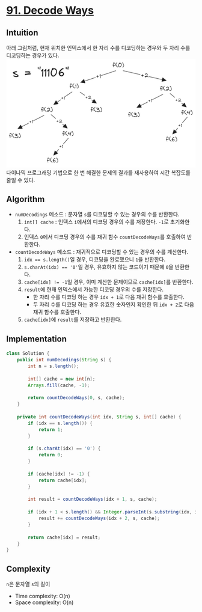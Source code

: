 # [91. Decode Ways](https://leetcode.com/problems/decode-ways/)

## Intuition
아래 그림처럼, 현재 위치한 인덱스에서 한 자리 수를 디코딩하는 경우와 두 자리 수를 디코딩하는 경우가 있다.\
![0091-01.png](../img/0091-01.png)\
다이나믹 프로그래밍 기법으로 한 번 해결한 문제의 결과를 재사용하여 시간 복잡도를 줄일 수 있다.

## Algorithm
- `numDecodings` 메소드 : 문자열 `s`를 디코딩할 수 있는 경우의 수를 반환한다.
  1. `int[] cache` : 인덱스 `i`에서의 디코딩 경우의 수를 저장한다. `-1`로 초기화한다.
  2. 인덱스 `0`에서 디코딩 경우의 수를 재귀 함수 `countDecodeWays`를 호출하여 반환한다.
- `countDecodeWays` 메소드 : 재귀적으로 디코딩할 수 있는 경우의 수를 계산한다.
  1. `idx == s.length()`일 경우, 디코딩을 완료했으니 `1`을 반환한다.
  2. `s.charAt(idx) == '0'`일 경우, 유효하지 않는 코드이기 때문에 `0`을 반환한다.
  3. `cache[idx] != -1`일 경우, 이미 계산한 문제이므로 `cache[idx]`를 반환한다.
  4. `result`에 현재 인덱스에서 가능한 디코딩 경우의 수를 저장한다.
     - 한 자리 수를 디코딩 하는 경우 `idx + 1`로 다음 재귀 함수를 호출한다.
     - 두 자리 수를 디코딩 하는 경우 유효한 숫자인지 확인한 뒤 `idx + 2`로 다음 재귀 함수를 호출한다.
  5. `cache[idx]`에 `result`를 저장하고 반환한다.

## Implementation
```java
class Solution {
    public int numDecodings(String s) {
        int n = s.length();

        int[] cache = new int[n];
        Arrays.fill(cache, -1);

        return countDecodeWays(0, s, cache);
    }

    private int countDecodeWays(int idx, String s, int[] cache) {
        if (idx == s.length()) {
            return 1;
        }

        if (s.charAt(idx) == '0') {
            return 0;
        }

        if (cache[idx] != -1) {
            return cache[idx];
        }

        int result = countDecodeWays(idx + 1, s, cache);

        if (idx + 1 < s.length() && Integer.parseInt(s.substring(idx, idx + 2)) <= 26) {
            result += countDecodeWays(idx + 2, s, cache);
        }

        return cache[idx] = result;
    }
}
```

## Complexity 
`n`은 문자열 `s`의 길이
- Time complexity: O(n)
- Space complexity: O(n)

